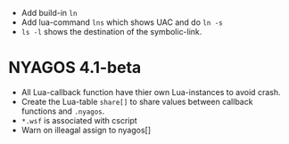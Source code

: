 * Add build-in `ln`
* Add lua-command `lns` which shows UAC and do `ln -s`
* `ls -l` shows the destination of the symbolic-link.

NYAGOS 4.1-beta
================
* All Lua-callback function have thier own Lua-instances to avoid crash.
* Create the Lua-table `share[]` to share values between callback 
  functions and `.nyagos`.
* `*.wsf` is associated with cscript
* Warn on illeagal assign to nyagos[]
